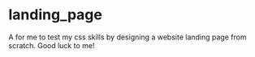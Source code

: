 # landing_page
A for me to test my css skills by designing a website landing page from scratch. Good luck to me!
